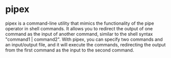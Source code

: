 # pipex
pipex is a command-line utility that mimics the functionality of the pipe operator in shell commands. It allows you to redirect the output of one command as the input of another command, similar to the shell syntax "command1 | command2". With pipex, you can specify two commands and an input/output file, and it will execute the commands, redirecting the output from the first command as the input to the second command.
